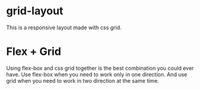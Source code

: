 # grid-layout
This is a responsive layout made with css grid. 

# Flex + Grid
Using flex-box and css grid together is the best combination you could ever have. Use flex-box when you need to work only in one direction.
And use grid when you need to work in two direction at the same time.
